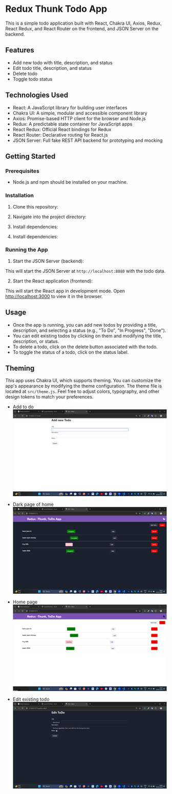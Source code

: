

# Redux Thunk Todo App

This is a simple todo application built with React, Chakra UI, Axios, Redux, React Redux, and React Router on the frontend, and JSON Server on the backend.

## Features

- Add new todo with title, description, and status
- Edit todo title, description, and status
- Delete todo
- Toggle todo status

## Technologies Used

- React: A JavaScript library for building user interfaces
- Chakra UI: A simple, modular and accessible component library
- Axios: Promise-based HTTP client for the browser and Node.js
- Redux: A predictable state container for JavaScript apps
- React Redux: Official React bindings for Redux
- React Router: Declarative routing for React.js
- JSON Server: Full fake REST API backend for prototyping and mocking

## Getting Started

### Prerequisites

- Node.js and npm should be installed on your machine.

### Installation

1. Clone this repository:


2. Navigate into the project directory:


3. Install dependencies:


3. Install dependencies:


### Running the App

1. Start the JSON Server (backend):


This will start the JSON Server at `http://localhost:8080` with the todo data.

2. Start the React application (frontend):


This will start the React app in development mode. Open [http://localhost:3000](http://localhost:3000) to view it in the browser.

## Usage

- Once the app is running, you can add new todos by providing a title, description, and selecting a status (e.g., "To Do", "In Progress", "Done").
- You can edit existing todos by clicking on them and modifying the title, description, or status.
- To delete a todo, click on the delete button associated with the todo.
- To toggle the status of a todo, click on the status label.

## Theming

This app uses Chakra UI, which supports theming. You can customize the app's appearance by modifying the theme configuration. The theme file is located at `src/theme.js`. Feel free to adjust colors, typography, and other design tokens to match your preferences.


- Add to do
![Add Todo Page](https://github.com/B2Kumar03/REDUX_APP_IMAGE2/blob/main/addTodoPage.png?raw=true)

- Dark page of home
![Dark Page](https://github.com/B2Kumar03/REDUX_APP_IMAGE2/blob/main/darkPage.png?raw=true)
- Home page
![Home Page](https://github.com/B2Kumar03/REDUX_APP_IMAGE2/blob/main/homePage.png?raw=true)
- Edit existing todo
![Edit Existing Page](https://github.com/B2Kumar03/REDUX_APP_IMAGE2/blob/main/editExistingPage.png?raw=true)

